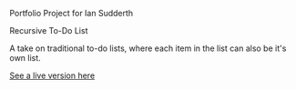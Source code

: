 Portfolio Project for Ian Sudderth

Recursive To-Do List

A take on traditional to-do lists, where each item in the list can also be it's own list.

[See a live version here](http://www.tinyurl.com/ians-todo-list)